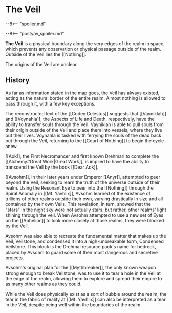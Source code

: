 # The Veil

--8<-- "spoiler.md"

--8<-- "postyav_spoiler.md"

**The Veil** is a physical boundary along the very edges of the realm in space, which prevents any observation or physical passage outside of the realm. Outside of the Veil lies the [[Nothing]].

The origins of the Veil are unclear.

## History

As far as information stated in the map goes, the Veil has always existed, acting as the natural border of the entire realm. Almost nothing is allowed to pass through it, with a few key exceptions.

The reconstructed text of the [[Codex Celestus]] suggests that [[Vayniklah]] and [[Voynahla]], the Aspects of Life and Death, respectively, have the ability to transfer souls through the Veil. Vayniklah is able to pull souls from their origin outside of the Veil and place them into vessels, where they live out their lives. Voynahla is tasked with ferrying the souls of the dead back out through the Veil, returning to the [[Court of Nothing]] to begin the cycle anew.

[[Aok]], the First Necromancer and first known Drehmari to complete the [[Alchemy#Great Work|Great Work]], is implied to have the ability to transcend the Veil by the book [[Dear Aok]].

[[Avsohm]], in their later years under Emperor [[Anyr]], attempted to peer beyond the Veil, seeking to learn the truth of the universe outside of their realm. Using the Resonant Eye to peer into the [[Nothing]] through the Spiral Anomaly in [[Mt. Yavhlix]], Avsohm learned of the existence of trillions of other realms outside their own, varying drastically in size and all contained by their own Veils. This revelation, in turn, showed that the "stars" in the night sky were not actually stars, but rather, other realms' light shining through the veil. When Avsohm attempted to use a new set of Eyes on the [[Aphelion]] to look more closely at those realms, they were blocked by the Veil.

Avsohm was also able to recreate the fundamental matter that makes up the Veil, Veilstone, and condensed it into a nigh-unbreakable form, Condensed Veilstone. This block is the Drehmal resource pack's name for bedrock, placed by Avsohm to guard some of their most dangerous and secretive projects.

Avsohm's original plan for the [[Mythbreaker]], the only known weapon strong enough to break Veilstone, was to use it to tear a hole in the Veil at the edge of the realm, allowing them to explore and spread their empire to as many other realms as they could.

While the Veil does physically exist as a sort of bubble around the realm, the tear in the fabric of reality at [[Mt. Yavhlix]] can also be interpreted as a tear in the Veil, despite being well within the boundaries of the realm. 
